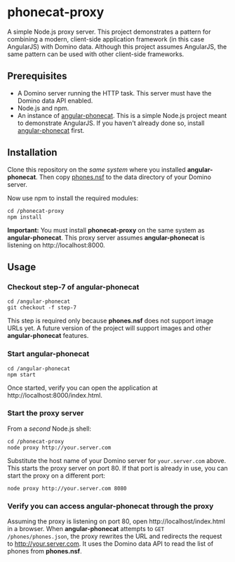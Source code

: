 # phonecat-proxy

A simple Node.js proxy server.  This project demonstrates a pattern
for combining a modern, client-side application framework (in this case
AngularJS) with Domino data.  Although this project assumes AngularJS,
the same pattern can be used with other client-side frameworks.

## Prerequisites

- A Domino server running the HTTP task.  This server must have the Domino data
API enabled.
- Node.js and npm.
- An instance of [angular-phonecat](https://github.com/angular/angular-phonecat).
This is a simple Node.js project meant to demonstrate AngularJS.  If you haven't
already done so, install [angular-phonecat](https://github.com/angular/angular-phonecat) 
first.

## Installation

Clone this repository on the _same system_ where you installed **angular-phonecat**.  Then
copy [phones.nsf](nsf/phones.nsf) to the data directory of your Domino server.

Now use npm to install the required modules:

```
cd /phonecat-proxy
npm install
```

**Important:** You must install **phonecat-proxy** on the same system as **angular-phonecat**.
This proxy server assumes **angular-phonecat** is listening on http://localhost:8000.

## Usage

### Checkout step-7 of angular-phonecat

```
cd /angular-phonecat
git checkout -f step-7
```

This step is required only because **phones.nsf** does not support image URLs yet.  A future
version of the project will support images and other **angular-phonecat** features.

### Start angular-phonecat

```
cd /angular-phonecat
npm start
```

Once started, verify you can open the application at http://localhost:8000/index.html.

### Start the proxy server

From a _second_ Node.js shell:

```
cd /phonecat-proxy
node proxy http://your.server.com
```

Substitute the host name of your Domino server for `your.server.com` above.  This starts the proxy 
server on port 80.  If that port is already in use, you can start the proxy on a different port:

```
node proxy http://your.server.com 8080
```

### Verify you can access angular-phonecat through the proxy

Assuming the proxy is listening on port 80, open http://localhost/index.html in a browser.
When **angular-phonecat** attempts to `GET /phones/phones.json`, the proxy rewrites the URL and redirects
the request to http://your.server.com.  It uses the Domino data API to read the list of phones from
**phones.nsf**.
